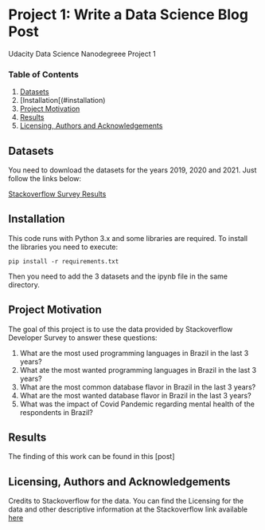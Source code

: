 # Project 1:  Write a Data Science Blog Post

Udacity Data Science Nanodegreee Project 1


### Table of Contents


1. [Datasets](#datasets)
2. [Installation[(#installation)
2. [Project Motivation](#motivation)
3. [Results](#results)
4. [Licensing, Authors and Acknowledgements](#licensing)


## Datasets <a name="datasets"></a>

You need to download the datasets for the years 2019, 2020 and 2021. Just follow the links below:

[Stackoverflow Survey Results](https://insights.stackoverflow.com/survey)

## Installation<a name="installation"></a>

This code runs with Python 3.x and some libraries are required.  To install the libraries you need to execute:

` pip install -r requirements.txt `

Then you need to add the 3 datasets and the ipynb file in the same directory.

## Project Motivation <a name="motivation"></a>

The goal of this project is to use the data provided by Stackoverflow Developer Survey to answer these questions:</br>

1. What are the most used programming languages in Brazil in the last 3 years?</br>
2. What ate the most wanted programming languages in Brazil in the last 3 years?</br>
3. What are the most common database flavor in Brazil in the last 3 years?</br>
4. What are the most wanted database flavor in Brazil in the last 3 years?</br>
5. What was the impact of Covid Pandemic regarding mental health of the respondents in Brazil?</br>


## Results <a name="results"></a>

The finding of this work can be found in this [post]

## Licensing, Authors and Acknowledgements <a name="licensing"></a>

Credits to Stackoverflow for the data. You can find the Licensing for the data and other descriptive information at the Stackoverflow link available [here](https://insights.stackoverflow.com/survey)










